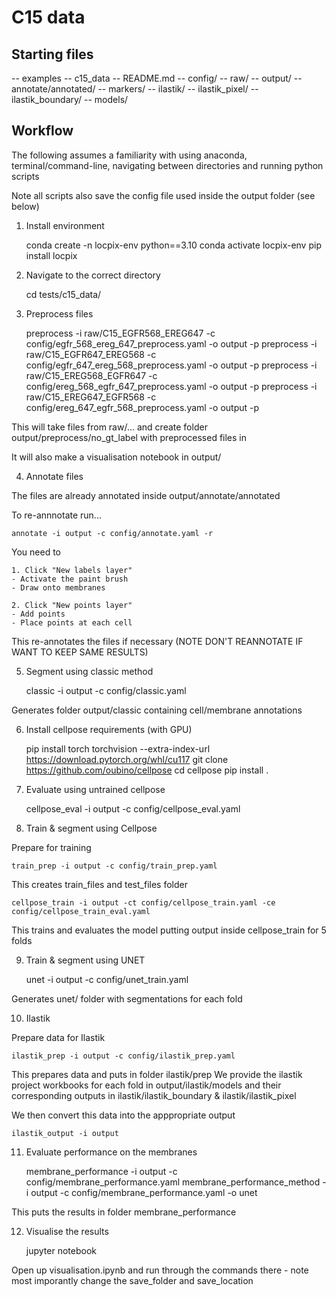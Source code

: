 # C15 data

## Starting files

-- examples
    -- c15_data
        -- README.md
        -- config/
        -- raw/
        -- output/
            -- annotate/annotated/
            -- markers/
            -- ilastik/
                -- ilastik_pixel/
                -- ilastik_boundary/
                -- models/

## Workflow

The following assumes a familiarity with using anaconda, terminal/command-line, navigating between directories and running python scripts

Note all scripts also save the config file used inside the output folder (see below)

1. Install environment

    conda create -n locpix-env python==3.10
    conda activate locpix-env
    pip install locpix

2. Navigate to the correct directory

    cd tests/c15_data/

3. Preprocess files 

    preprocess -i raw/C15_EGFR568_EREG647 -c config/egfr_568_ereg_647_preprocess.yaml -o output -p
    preprocess -i raw/C15_EGFR647_EREG568 -c config/egfr_647_ereg_568_preprocess.yaml -o output -p
    preprocess -i raw/C15_EREG568_EGFR647 -c config/ereg_568_egfr_647_preprocess.yaml -o output -p
    preprocess -i raw/C15_EREG647_EGFR568 -c config/ereg_647_egfr_568_preprocess.yaml -o output -p

This will take files from raw/... and create folder output/preprocess/no_gt_label with preprocessed files in

It will also make a visualisation notebook in output/

4. Annotate files 

The files are already annotated inside output/annotate/annotated 

To re-annnotate run...

    annotate -i output -c config/annotate.yaml -r

You need to 

    1. Click "New labels layer"
    - Activate the paint brush
    - Draw onto membranes

    2. Click "New points layer"
    - Add points
    - Place points at each cell

This re-annotates the files if necessary (NOTE DON'T REANNOTATE IF WANT TO KEEP SAME RESULTS)

5. Segment using classic method

    classic -i output -c config/classic.yaml

Generates folder output/classic containing cell/membrane annotations

6. Install cellpose requirements (with GPU)

    pip install torch torchvision --extra-index-url https://download.pytorch.org/whl/cu117
    git clone https://github.com/oubino/cellpose
    cd cellpose
    pip install .

7. Evaluate using untrained cellpose

    cellpose_eval -i output -c config/cellpose_eval.yaml

8. Train & segment using Cellpose 

Prepare for training 

    train_prep -i output -c config/train_prep.yaml

This creates train_files and test_files folder

    cellpose_train -i output -ct config/cellpose_train.yaml -ce config/cellpose_train_eval.yaml

This trains and evaluates the model putting output inside cellpose_train for 5 folds

9. Train & segment using UNET

    unet -i output -c config/unet_train.yaml

Generates unet/ folder with segmentations for each fold

10. Ilastik

Prepare data for Ilastik

    ilastik_prep -i output -c config/ilastik_prep.yaml

This prepares data and puts in folder ilastik/prep
We provide the ilastik project workbooks for each fold in output/ilastik/models
and their corresponding outputs in ilastik/ilastik_boundary & ilastik/ilastik_pixel

We then convert this data into the apppropriate output

    ilastik_output -i output

11. Evaluate performance on the membranes

    membrane_performance -i output -c config/membrane_performance.yaml
    membrane_performance_method -i output -c config/membrane_performance.yaml -o unet

This puts the results in folder membrane_performance

12. Visualise the results

    jupyter notebook

Open up visualisation.ipynb and run through the commands there - note most imporantly change the save_folder and save_location